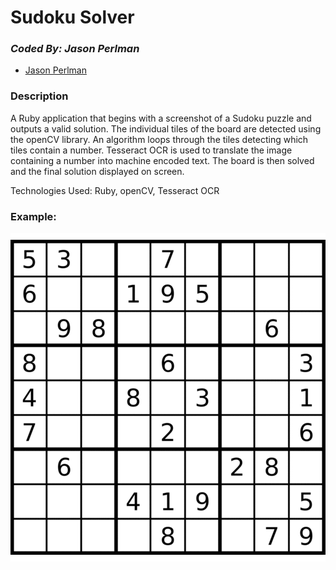 # Sudoku Solver
### *Coded By: Jason Perlman*
* [Jason Perlman](https://github.com/jpperlm)

### Description

A Ruby application that begins with a screenshot of a Sudoku puzzle and outputs a valid solution. The individual tiles of the board are detected using the openCV library. An algorithm loops through the tiles detecting which tiles contain a number. Tesseract OCR is used to translate the image containing a number into machine encoded text. The board is then solved and the final solution displayed on screen.

Technologies Used: Ruby, openCV, Tesseract OCR

### Example:
![Alt text](./images/gif.gif?raw=true "Example")
